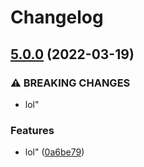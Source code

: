 # Changelog

## [5.0.0](https://www.github.com/jeremytchang/test-release-please-go/compare/go/v4.0.0...go/v5.0.0) (2022-03-19)


### ⚠ BREAKING CHANGES

* lol"

### Features

* lol" ([0a6be79](https://www.github.com/jeremytchang/test-release-please-go/commit/0a6be79f6f3b87e86990ab5747312ff3418c06bf))
